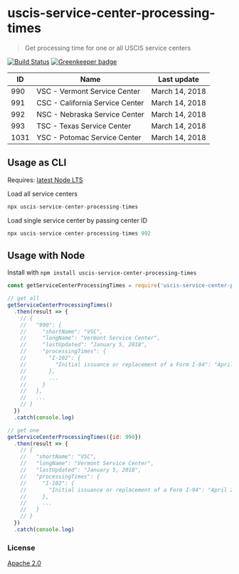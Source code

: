 # uscis-service-center-processing-times

> Get processing time for one or all USCIS service centers

[![Build Status](https://travis-ci.org/gr2m/uscis-service-center-processing-times.svg?branch=master)](https://travis-ci.org/gr2m/uscis-service-center-processing-times)
[![Greenkeeper badge](https://badges.greenkeeper.io/gr2m/uscis-service-center-processing-times.svg)](https://greenkeeper.io/)

| ID   | Name                            | Last update     |
|------|---------------------------------| --------------- |
| 990  | VSC - Vermont Service Center    | March 14, 2018 |
| 991  | CSC - California Service Center | March 14, 2018 |
| 992  | NSC - Nebraska Service Center   | March 14, 2018 |
| 993  | TSC - Texas Service Center      | March 14, 2018 |
| 1031 | YSC - Potomac Service Center    | March 14, 2018 |

## Usage as CLI

Requires: [latest Node LTS](https://nodejs.org/en/)

Load all service centers

```js
npx uscis-service-center-processing-times
```

Load single service center by passing center ID

```js
npx uscis-service-center-processing-times 992
```

## Usage with Node

Install with `npm install uscis-service-center-processing-times`

```js
const getServiceCenterProcessingTimes = require('uscis-service-center-processing-times')

// get all
getServiceCenterProcessingTimes()
  .then(result => {
    // {
    //   "990": {
    //     "shortName": "VSC",
    //     "longName": "Vermont Service Center",
    //     "lastUpdated": "January 5, 2018",
    //     "processingTimes": {
    //       "I-102": {
    //         "Initial issuance or replacement of a Form I-94": "April 24, 2017"
    //       },
    //       ...
    //     }
    //   },
    //   ...
    // }
  })
  .catch(console.log)

// get one
getServiceCenterProcessingTimes({id: 990})
  .then(result => {
    // {
    //   "shortName": "VSC",
    //   "longName": "Vermont Service Center",
    //   "lastUpdated": "January 5, 2018",
    //   "processingTimes": {
    //     "I-102": {
    //       "Initial issuance or replacement of a Form I-94": "April 24, 2017"
    //     },
    //     ...
    //   }
    // }
  })
  .catch(console.log)
```

### License

[Apache 2.0](LICENSE.md)
